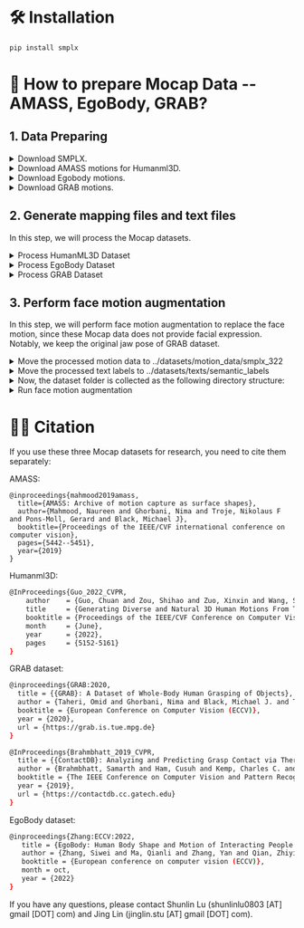 

# 🛠️ Installation

```bash
pip install smplx
```

# 🚀 How to prepare Mocap Data --AMASS, EgoBody, GRAB?

## 1. Data Preparing


<details>
<summary>Download SMPLX.</summary>

Download SMPL-X model from [SMPL-X_v1.1](https://smpl-x.is.tue.mpg.de/download.php). Then place all the models under `./body_model/`. The `./body_model/` folder tree should be:

```bash
./body_models

├── smplx
│   ├── SMPLX_FEMALE.npz
│   ├── SMPLX_FEMALE.pkl
│   ├── SMPLX_MALE.npz
│   ├── SMPLX_MALE.pkl
│   ├── SMPLX_NEUTRAL.npz
│   └── SMPLX_NEUTRAL.pkl
```

</details>


<details>
<summary>Download AMASS motions for Humanml3D.</summary>

  - Download [AMASS](https://amass.is.tue.mpg.de/download.php) motions. 
  - Please download the AMASS data with `SMPL-X G`. If you use the SMPL-X data, please save them at `./amass_data/`. 

  The `./amass_data/` folder tree should be:

```bash
  ./amass_data/

  ├── amass_data
    ├── ACCAD
    ├── BioMotionLab_NTroje
    ├── BMLhandball
    ├── BMLmovi
    ├── CMU
    ├── CNRS
    ├── DFaust_67
    ├── EKUT
    ├── Eyes_Japan_Dataset
    ├── GRAB
    ├── HUMAN4D
    ├── HumanEva
    ├── KIT
    ├── MPI_HDM05
    ├── MPI_Limits
    ├── MPI_mosh
    ├── SFU
    ├── SOMA
    ├── SSM_synced
    ├── TCD_handMocap
    ├── TotalCapture
    └── Transitions_mocap
```
For some datasets you may not find in AMASS website, please check the following renamed datasets. We ignore some subsets [here](https://github.com/IDEA-Research/Motion-X/blob/5c704ca2afc4e65defc96bf9a55580847f49365c/mocap-dataset-process/humanml.py#L193).

```
name_table = {
    'BMLrub': 'BioMotionLab_NTroje',
    'DFaust': 'DFaust_67',
    'HDM05': 'MPI_HDM05',
    'MoSh': 'MPI_mosh',
    'PosePrior': 'MPI_Limits',
    'SSM': 'SSM_synced',
    'TCDHands': 'TCD_handMocap',
    'Transitions': 'Transitions_mocap',
}
```
</details>    


<details>
<summary>Download Egobody motions.</summary>

  - Download [Egobody](https://egobody.ethz.ch/) motions. 
  - Please obey the Egobody dataset license and fill the form to get the download link.

  The `./EgoBody/` folder tree should be:
```bash
  ./EgoBody/

  ├── EgoBody
    ├── smplx_camera_wearer_test
    ├── smplx_camera_wearer_train
    ├── smplx_camera_wearer_val
    ├── smplx_interactee_test
    ├── smplx_interactee_train
    └── smplx_interactee_val
```

</details>    

<details>
<summary>Download GRAB motions.</summary>

  - Download [GRAB](https://grab.is.tue.mpg.de/download.php) motions. 
  - Please obey the GRAB dataset license.

  The `./GRAB/` folder tree should be:

  ```bash
  ./GRAB/

  ├── GRAB
    ├── s1
    ├── s2
    ├── s3
    ├── s4
    ├── s5
    ├── s6
    ├── s7
    ├── s8
    ├── s9
    └── s10
  ```
</details>   

## 2. Generate mapping files and text files

In this step, we will process the Mocap datasets.

<details>
<summary>Process HumanML3D Dataset</summary>

Download `texts.zip` from [HumanML3D](https://github.com/EricGuo5513/HumanML3D) repo.

```bash
unzip texts.zip -d humanml_txt
python humanml.py
```
</details>    


<details>
<summary>Process EgoBody Dataset</summary>

The manually annotated text labels of Egobody dataset is provided at `egobody_description_all.csv`.

```bash
python egobody.py
```
</details>    
    

<details>
<summary>Process GRAB Dataset</summary>

```bash
python grab.py
```
</details> 

## 3. Perform face motion augmentation

In this step, we will perform face motion augmentation to replace the face motion, since these Mocap data does not provide facial expression. Notably, we keep the original jaw pose of GRAB dataset.

<details>
<summary>Move the processed motion data to ../datasets/motion_data/smplx_322</summary>


```bash
mv EgoBody_motion ../datasets/motion_data/smplx_322/EgoBody
mv humanml ../datasets/motion_data/smplx_322/humanml
mv GRAB_motion ../datasets/motion_data/smplx_322/GRAB
```

</details> 

<details>
<summary>Move the processed text labels to ../datasets/texts/semantic_labels</summary>


```bash
mv EgoBody_txt ../datasets/texts/semantic_labels/EgoBody
mv humanml_txt ../datasets/texts/semantic_labels/humanml
mv GRAB_txt ../datasets/texts/semantic_labels/GRAB
```

</details> 

<details>
<summary>Now, the dataset folder is collected as the following directory structure:</summary>


```  
../datasets  

├──  motion_data
  ├── smplx_322
    ├── humanml
    ├── EgoBody
    ├── GRAB
    ├── idea400
    ├── ...
├──  face_motion_data
  ├── smplx_322
  ├── humanml
  ├── EgoBody
  ├── GRAB
├── texts
  ├──  semantic_labels
    ├── idea400
    ├── ...
  ├──  face_texts
    ├── humanml
    ├── EgoBody
    ├── GRAB
    ├── idea400
    ├── ...
```

</details>

<details>
<summary>Run face motion augmentation</summary>


```bash
python face_motion_augmentation.py
```

</details> 

# 🤝🏼 Citation

If you use these three Mocap datasets for research, you need to cite them separately: 

AMASS:

```
@inproceedings{mahmood2019amass,
  title={AMASS: Archive of motion capture as surface shapes},
  author={Mahmood, Naureen and Ghorbani, Nima and Troje, Nikolaus F and Pons-Moll, Gerard and Black, Michael J},
  booktitle={Proceedings of the IEEE/CVF international conference on computer vision},
  pages={5442--5451},
  year={2019}
} 
```

Humanml3D: 
```bash
@InProceedings{Guo_2022_CVPR,
    author    = {Guo, Chuan and Zou, Shihao and Zuo, Xinxin and Wang, Sen and Ji, Wei and Li, Xingyu and Cheng, Li},
    title     = {Generating Diverse and Natural 3D Human Motions From Text},
    booktitle = {Proceedings of the IEEE/CVF Conference on Computer Vision and Pattern Recognition (CVPR)},
    month     = {June},
    year      = {2022},
    pages     = {5152-5161}
}
```

GRAB dataset:
```bash
@inproceedings{GRAB:2020,
  title = {{GRAB}: A Dataset of Whole-Body Human Grasping of Objects},
  author = {Taheri, Omid and Ghorbani, Nima and Black, Michael J. and Tzionas, Dimitrios},
  booktitle = {European Conference on Computer Vision (ECCV)},
  year = {2020},
  url = {https://grab.is.tue.mpg.de}
}

@InProceedings{Brahmbhatt_2019_CVPR,
  title = {{ContactDB}: Analyzing and Predicting Grasp Contact via Thermal Imaging},
  author = {Brahmbhatt, Samarth and Ham, Cusuh and Kemp, Charles C. and Hays, James},
  booktitle = {The IEEE Conference on Computer Vision and Pattern Recognition (CVPR)},
  year = {2019},
  url = {https://contactdb.cc.gatech.edu}
}
```

EgoBody dataset:
```bash
@inproceedings{Zhang:ECCV:2022,
   title = {EgoBody: Human Body Shape and Motion of Interacting People from Head-Mounted Devices},
   author = {Zhang, Siwei and Ma, Qianli and Zhang, Yan and Qian, Zhiyin and Kwon, Taein and Pollefeys, Marc and Bogo, Federica and Tang, Siyu},
   booktitle = {European conference on computer vision (ECCV)},
   month = oct,
   year = {2022}
}
```


If you have any questions, please contact Shunlin Lu (shunlinlu0803 [AT] gmail [DOT] com) and Jing Lin (jinglin.stu [AT] gmail [DOT] com).

